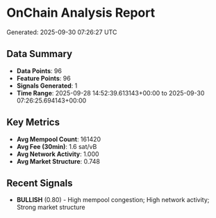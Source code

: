 # OnChain Analysis Report
Generated: 2025-09-30 07:26:27 UTC

## Data Summary
- **Data Points**: 96
- **Feature Points**: 96
- **Signals Generated**: 1
- **Time Range**: 2025-09-28 14:52:39.613143+00:00 to 2025-09-30 07:26:25.694143+00:00

## Key Metrics
- **Avg Mempool Count**: 161420
- **Avg Fee (30min)**: 1.6 sat/vB
- **Avg Network Activity**: 1.000
- **Avg Market Structure**: 0.748

## Recent Signals
- **BULLISH** (0.80) - High mempool congestion; High network activity; Strong market structure
